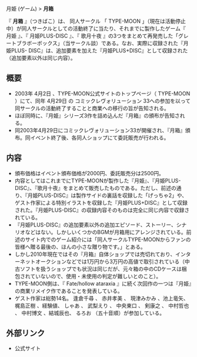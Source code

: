 月姫 (ゲーム)  > **月箱**

『 **月箱** 』（つきばこ）は、  同人サークル  「  TYPE-MOON
」（現在は活動停止中）が同人サークルとしての活動終了に当たり、それまでに製作したゲーム『  月姫  』、『  月姫PLUS-DISC  』、『  歌月十夜
』の3つをまとめて再発売した「グレートブラボーボックス」（当サークル談）である。なお、実際に収録された『月姫PLUS-
DISC』は、追加要素を加えた『月姫PLUS+DISC』として収録された（追加要素以外は同じ内容）。

##  概要



  * 2003年  4月2日  、TYPE-MOON公式サイトのトップページ（  TYPE-MOON  ）にて、同年  4月29日  の  コミックレヴォリューション  33への参加を以って同サークルの活動終了することと商業への移行の旨が告知される。 
  * ほぼ同時に、『月姫』シリーズ3作を詰め込んだ『月箱』の頒布が告知される。 
  * 同2003年4月29日にコミックレヴォリューション33が開催され、『月箱』頒布。同イベント終了後、各同人ショップにて委託販売が行われる。 

##  内容



  * 頒布価格はイベント頒布価格が2000円、委託販売分は2500円。 
  * 内容としてはこれまでにTYPE-MOONが製作した『月姫』、『月姫PLUS-DISC』、『歌月十夜』をまとめて販売したものである。ただし、前述の通り、『月姫PLUS-DISC』は製作サイドの裏話を収録した「げっちゃ2」や、ゲスト作家による特別イラストを収録した『月姫PLUS+DISC』として収録された。『月姫PLUS-DISC』の収録内容そのものは完全に同じ内容で収録されている。 
  * 『月姫PLUS-DISC』の追加要素以外の追加エピソード、ストーリー、シナリオなどはない。しかしいくつかのBGMが月箱用にアレンジされている。前述のサイト内でのゲーム紹介には「同人サークルTYPE-MOONからファンの皆様へ贈る最後の、ほんの小さな贈り物です。」とある。 
  * しかし2010年現在ではその『月箱』自体ショップでは売切れており、インターネットオークションなどでは1万円から3万円の高値で取引されている（中古ソフトを扱うショップでも状況は同じだが、元々箱の中のCDケースは梱包されていないので、使用・未使用の判定が難しいとのこと）。 
  * TYPE-MOON側は、『  Fate/hollow ataraxia  』に続く次回作の一つは『月姫』の商業リメイク作であることを発表している。 
  * ゲスト作家は総勢14名。  逢倉千尋  、  赤井孝美  、  現津みかみ  、池上竜矢、  梶島正樹  、経験値、  しゃあ  、  武梨えり  、  中央東口  、  剣康之  、  中村哲也  、  中村博文  、結城辰也、  るろお  （五十音順）が参加している。 

##  外部リンク



  * 公式サイト 

